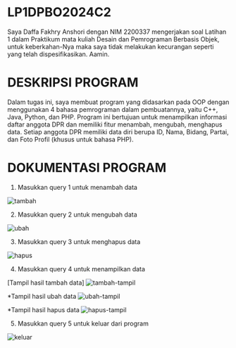 # LP1DPBO2024C2
Saya Daffa Fakhry Anshori dengan NIM 2200337 mengerjakan soal Latihan 1 dalam Praktikum mata kuliah Desain dan Pemrograman 
Berbasis Objek, untuk keberkahan-Nya maka saya tidak melakukan kecurangan seperti yang telah dispesifikasikan. Aamin.

# DESKRIPSI PROGRAM
Dalam tugas ini, saya membuat program yang didasarkan pada OOP dengan menggunakan 4 bahasa pemrograman dalam pembuatannya, yaitu C++, Java, Python, dan PHP.
Program ini bertujuan untuk menampilkan informasi daftar anggota DPR dan memiliki fitur menambah, mengubah, menghapus data. 
Setiap anggota DPR memiliki data diri berupa ID, Nama, Bidang, Partai, dan Foto Profil (khusus untuk bahasa PHP).

# DOKUMENTASI PROGRAM
1. Masukkan query 1 untuk menambah data

![tambah](https://github.com/daffahag123/LP1DPBO2024C2/assets/135239333/954b5fe2-b716-4025-86bc-e6e827150330)

2. Masukkan query 2 untuk mengubah data
   
![ubah](https://github.com/daffahag123/LP1DPBO2024C2/assets/135239333/1eee4943-97f8-4a27-97b3-c53ae794fd3a)

3. Masukkan query 3 untuk menghapus data

![hapus](https://github.com/daffahag123/LP1DPBO2024C2/assets/135239333/37bde000-1d9a-4326-8532-832062a522b2)

4. Masukkan query 4 untuk menampilkan data

[Tampil hasil tambah data]
![tambah-tampil](https://github.com/daffahag123/LP1DPBO2024C2/assets/135239333/af7b463d-077d-4c09-b34d-d8afad275810)

*Tampil hasil ubah data
![ubah-tampil](https://github.com/daffahag123/LP1DPBO2024C2/assets/135239333/f6b56bb6-2697-4dc7-9b7a-81073a227a34)

*Tampil hasil hapus data
![hapus-tampil](https://github.com/daffahag123/LP1DPBO2024C2/assets/135239333/a41576fd-2a2a-4ba3-a263-31fca0b70caf)

5. Masukkan query 5 untuk keluar dari program

![keluar](https://github.com/daffahag123/LP1DPBO2024C2/assets/135239333/a5039fed-c63b-4b5e-9ed6-f5bdd2d6d1d7)



